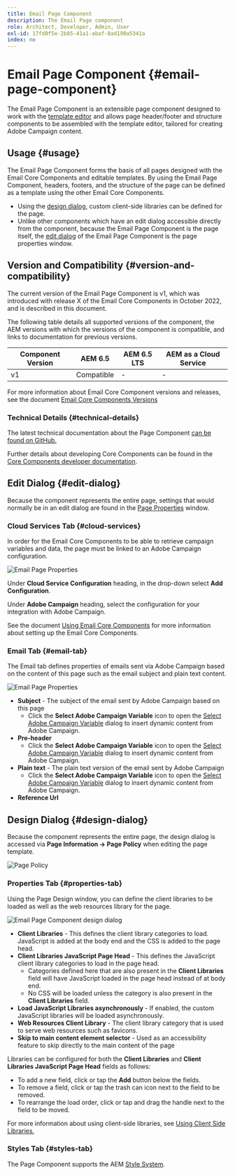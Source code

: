 ```yaml
---
title: Email Page Component
description: The Email Page component
role: Architect, Developer, Admin, User
exl-id: 17fd0f5e-2b85-41a1-abaf-8ad190a5341a
index: no
---
```


# Email Page Component {#email-page-component}

The Email Page Component is an extensible page component designed to work with the [template editor](https://experienceleague.adobe.com/docs/experience-manager-cloud-service/sites/authoring/features/templates.html) and allows page header/footer and structure components to be assembled with the template editor, tailored for creating Adobe Campaign content.

## Usage {#usage}

The Email Page Component forms the basis of all pages designed with the Email Core Components and editable templates. By using the Email Page Component, headers, footers, and the structure of the page can be defined as a template using the other Email Core Components.

* Using the [design dialog,](#design-dialog) custom client-side libraries can be defined for the page. 
* Unlike other components which have an edit dialog accessible directly from the component, because the Email Page Component is the page itself, the [edit dialog](#edit-dialog) of the Email Page Component is the page properties window.

## Version and Compatibility {#version-and-compatibility}

The current version of the Email Page Component is v1, which was introduced with release X of the Email Core Components in October 2022, and is described in this document.

The following table details all supported versions of the component, the AEM versions with which the versions of the component is compatible, and links to documentation for previous versions.

|Component Version|AEM 6.5|AEM 6.5 LTS|AEM as a Cloud Service|
|---|---|---|---|
|v1|Compatible|-|-|

For more information about Email Core Component versions and releases, see the document [Email Core Components Versions](/help/email/versions.md)

### Technical Details {#technical-details}

The latest technical documentation about the Page Component [can be found on GitHub.](https://adobe.com/go/aem_cmp_tech_email_page_v1)

Further details about developing Core Components can be found in the [Core Components developer documentation](/help/developing/overview.md).

## Edit Dialog {#edit-dialog}

Because the component represents the entire page, settings that would normally be in an edit dialog are found in the [Page Properties](https://experienceleague.adobe.com/docs/experience-manager-cloud-service/sites/authoring/fundamentals/page-properties.html) window.

### Cloud Services Tab {#cloud-services}

In order for the Email Core Components to be able to retrieve campaign variables and data, the page must be linked to an Adobe Campaign configuration. 

![Email Page Properties](/help/email/assets/email-page-properties.png)

Under **Cloud Service Configuration** heading, in the drop-down select **Add Configuration**.

Under **Adobe Campaign** heading, select the configuration for your integration with Adobe Campaign.

See the document [Using Email Core Components](/help/email/using.md) for more information about setting up the Email Core Components.

### Email Tab {#email-tab}

The Email tab defines properties of emails sent via Adobe Campaign based on the content of this page such as the email subject and plain text content.

![Email Page Properties](/help/email/assets/email-page-properties-email.png)

* **Subject** - The subject of the email sent by Adobe Campaign based on this page
  * Click the **Select Adobe Campaign Variable** icon to open the [Select Adobe Campaign Variable](/help/email/campaign-variables.md) dialog to insert dynamic content from Adobe Campaign.
* **Pre-header**
  * Click the **Select Adobe Campaign Variable** icon to open the [Select Adobe Campaign Variable](/help/email/campaign-variables.md) dialog to insert dynamic content from Adobe Campaign.
* **Plain text** - The plain text version of the email sent by Adobe Campaign
  * Click the **Select Adobe Campaign Variable** icon to open the [Select Adobe Campaign Variable](/help/email/campaign-variables.md) dialog to insert dynamic content from Adobe Campaign.
* **Reference Url**

## Design Dialog {#design-dialog}

Because the component represents the entire page, the design dialog is accessed via **Page Information -&gt; Page Policy** when editing the page template.

![Page Policy](/help/assets/page-policy.png)

### Properties Tab {#properties-tab}

Using the Page Design window, you can define the client libraries to be loaded as well as the web resources library for the page.

![Email Page Component design dialog](/help/email/assets/email-page-design.png)

* **Client Libraries** - This defines the client library categories to load. JavaScript is added at the body end and the CSS is added to the page head.
* **Client Libraries JavaScript Page Head** - This defines the JavaScript client library categories to load in the page head.
  * Categories defined here that are also present in the **Client Libraries** field will have JavaScript loaded in the page head instead of at body end.  
  * No CSS will be loaded unless the category is also present in the **Client Libraries** field.
* **Load JavaScript Libraries asynchronously** - If enabled, the custom JavaScript libraries will be loaded asynchronously.
* **Web Resources Client Library** - The client library category that is used to serve web resources such as favicons.
* **Skip to main content element selector** - Used as an accessibility feature to skip directly to the main content of the page

Libraries can be configured for both the **Client Libraries** and **Client Libraries JavaScript Page Head** fields as follows:

* To add a new field, click or tap the **Add** button below the fields.
* To remove a field, click or tap the trash can icon next to the field to be removed.
* To rearrange the load order, click or tap and drag the handle next to the field to be moved.

For more information about using client-side libraries, see [Using Client Side Libraries.](https://helpx.adobe.com/experience-manager/6-5/sites/developing/using/clientlibs.html)

### Styles Tab {#styles-tab}

The Page Component supports the AEM [Style System](/help/get-started/authoring.md#component-styling).
